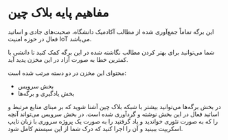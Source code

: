 # مفاهیم پایه بلاک چین

این برگه تماماً جمع‌آوری شده از مطالب آکادمیک دانشگاه، صحبت‌های جادی و اساتید
فعال در حوزه امنیت IoT می‌باشد.

شما می‌توانید برای بهتر کردن مطالب نگاشته شده در این برگه کمک کنید تا دانشی با
کمترین خطا به صورت آزاد در این مخزن پدید آید.

محتوای این مخزن در دو دسته مرتب شده است:

- بخش سرویس
- بخش یادگیری و برگه‌ها

در بخش برگه‌ها می‌توانید بیشتر با شبکه بلاک چین آشنا شوید که بر مبنای منابع
مرتبط و اساتید فعال در این بخش نوشته و گردآوری شده است. در بخش سرویس می‌تواند
آنچه را که به صورت تئوری خواندید و یاد گرفتید را به صورت یک پروژه سروری با زبان
تایپ اسکریپت ببینید و آن را اجرا کنید که درک شما از این سیستم کامل شود.